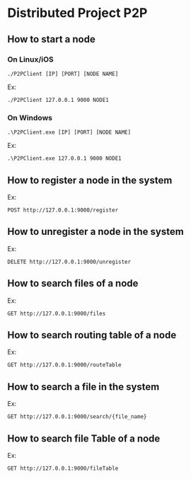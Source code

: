 # Distributed Project P2P

## How to start a node

### On Linux/iOS

```
./P2PClient [IP] [PORT] [NODE NAME]
```
Ex:
```
./P2PClient 127.0.0.1 9000 NODE1
```

### On Windows

```
.\P2PClient.exe [IP] [PORT] [NODE NAME]
```
Ex:
```
.\P2PClient.exe 127.0.0.1 9000 NODE1
```

## How to register a node in the system
Ex:
```
POST http://127.0.0.1:9000/register
```

## How to unregister a node in the system
Ex:
```
DELETE http://127.0.0.1:9000/unregister
```

## How to search files of a node
Ex:
```
GET http://127.0.0.1:9000/files
```

## How to search routing table of a node
Ex:
```
GET http://127.0.0.1:9000/routeTable
```

## How to search a file in the system
Ex:
```
GET http://127.0.0.1:9000/search/{file_name}
```

## How to search file Table of a node
Ex:
```
GET http://127.0.0.1:9000/fileTable
```
